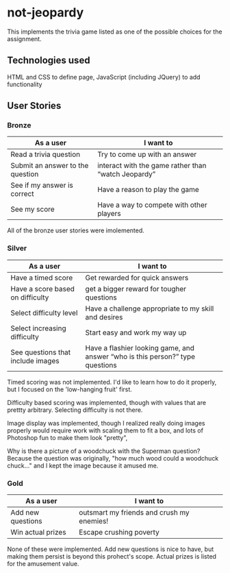 # not-jeopardy

This implements the trivia game listed as one of the possible choices for the assignment.

## Technologies used

HTML and CSS to define page, JavaScript (including JQuery) to add functionality

## User Stories
### Bronze
| As a user  | I want to  |
|---|---|
|  Read a trivia question | Try to come up with an answer  |
| Submit an answer to the question  | interact with the game rather than “watch Jeopardy”  |
|  See if my answer is correct | Have a reason to play the game  |
|  See my score |  Have a way to compete with other players |

All of the bronze user stories were imolemented. 

### Silver 
| As a user  | I want to  |
|---|---|
| Have a timed score	 | Get rewarded for quick answers|
|  Have a score based on difficulty |	get a bigger reward for tougher questions |
|   Select difficulty level |	Have a challenge appropriate to my skill and desires |
|   Select increasing difficulty |	Start easy and work my way up   |
|   See questions that include images	| Have a flashier looking game, and answer “who is this person?” type questions   |

Timed scoring was not implemented. I'd like to learn how to do it properly, but I focused on the 'low-hanging fruit' first. 

Difficulty based scoring was implemented, though with values that are prettty arbitrary. Selecting difficulty is not there. 

Image display was implemented, though I realized really doing images properly would require work with scaling them to fit a box, and lots of Photoshop fun to make them look "pretty", 

Why is there a picture of a woodchuck with the Superman question? Because the question was originally, "how much wood could a woodchuck chuck..." and I kept the image because it amused me. 
### Gold
| As a user  | I want to  |
|---|---|
|  Add new questions |	outsmart my friends and crush my enemies! |
| Win actual prizes |	Escape crushing poverty |

None of these were implemented. Add new questions is nice to have, but making them persist is beyond this prohect's scope. 
Actual prizes is listed for the amusement value. 
